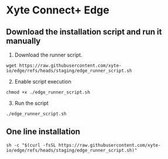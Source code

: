 # Xyte Connect+ Edge

## Download the installation script and run it manually
1. Download the runner script.

```
wget https://raw.githubusercontent.com/xyte-io/edge/refs/heads/staging/edge_runner_script.sh
```

2. Enable script execution

```
chmod +x ./edge_runner_script.sh
```

3. Run the script

```
./edge_runner_script.sh
```

## One line installation

```
sh -c "$(curl -fsSL https://raw.githubusercontent.com/xyte-io/edge/refs/heads/staging/edge_runner_script.sh)"
```
